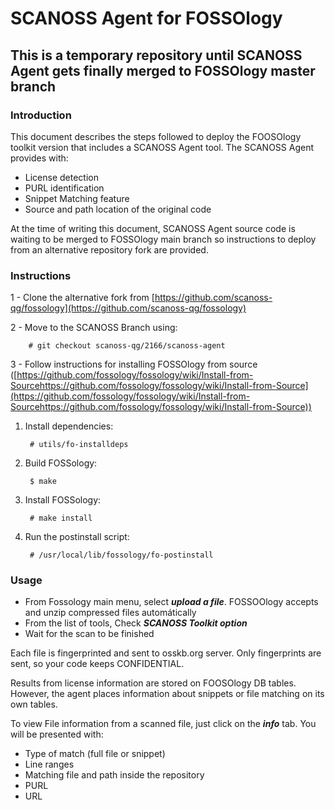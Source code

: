 # SCANOSS Agent for FOSSOlogy 
## This is a temporary repository until SCANOSS Agent gets finally merged to FOSSOlogy master branch


<h3>Introduction</h3>


This document describes the steps followed to deploy the FOOSOlogy toolkit version that includes a SCANOSS Agent tool. The SCANOSS Agent provides with: 



* License detection
* PURL identification
* Snippet Matching feature
* Source and path location of the original code

At the time of writing this document, SCANOSS Agent source code is waiting to be merged to FOSSOlogy main branch so instructions to deploy from an alternative repository fork are provided.

<h3>Instructions</h3>


1 - Clone the alternative fork from [https://github.com/scanoss-qg/fossology](https://github.com/scanoss-qg/fossology)

2 - Move to the SCANOSS Branch using: 

        # git checkout scanoss-qg/2166/scanoss-agent

3 - Follow instructions for installing FOSSOlogy from source ([https://github.com/fossology/fossology/wiki/Install-from-Sourcehttps://github.com/fossology/fossology/wiki/Install-from-Source](https://github.com/fossology/fossology/wiki/Install-from-Sourcehttps://github.com/fossology/fossology/wiki/Install-from-Source)) 



1. Install dependencies: 

        # utils/fo-installdeps

2. Build FOSSology:

        $ make

3. Install FOSSology:

        # make install

4. Run the postinstall script:

        # /usr/local/lib/fossology/fo-postinstall


<h3>Usage</h3>




* From Fossology main menu, select **_upload a file_**. FOSSOOlogy accepts and unzip compressed files automátically
* From the list of tools, Check **_SCANOSS Toolkit option_**
* Wait for the scan to be finished

Each file is fingerprinted and sent to osskb.org server. Only fingerprints are sent, so your code keeps CONFIDENTIAL.

Results from license information are stored on FOOSOlogy DB tables. However, the agent places information about snippets or file matching on its own tables.

To view File information from a scanned file, just click on the **_info_** tab. You will be presented with:



* Type of match (full file or snippet)
* Line ranges
* Matching file and path inside the repository
* PURL
* URL
